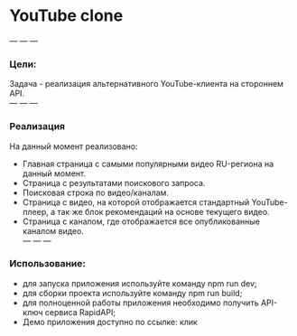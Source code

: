 # YouTube clone  
— — —   
### Цели:  
Задача - реализация альтернативного YouTube-клиента на стороннем API.  
— — —   
### Реализация  
На данный момент реализовано:  
* Главная страница с самыми популярными видео RU-региона на данный момент.  
* Страница с результатами поискового запроса.  
* Поисковая строка по видео/каналам.  
* Страница с видео, на которой отображается стандартный YouTube-плеер, а так же блок рекомендаций на основе текущего видео.  
* Страница с каналом, где отображается все опубликованные каналом видео.  
— — —  
### Использование:  
* для запуска приложения используйте команду npm run dev;  
* для сборки проекта используйте команду npm run build;  
* для полноценной работы приложения необходимо получить API-ключ сервиса RapidAPI;  
* Демо приложения доступно по ссылке: клик